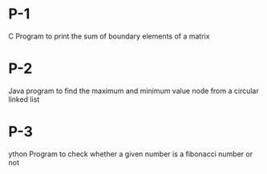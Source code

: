 # P-1
C Program to print the sum of boundary elements of a matrix
# P-2
Java program to find the maximum and minimum value node from a circular linked list
# P-3
ython Program to check whether a given number is a fibonacci number or not 

